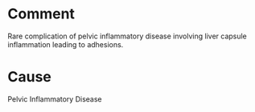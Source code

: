 # Comment

Rare complication of pelvic inflammatory disease involving liver capsule inflammation leading to adhesions.

# Cause

Pelvic Inflammatory Disease
